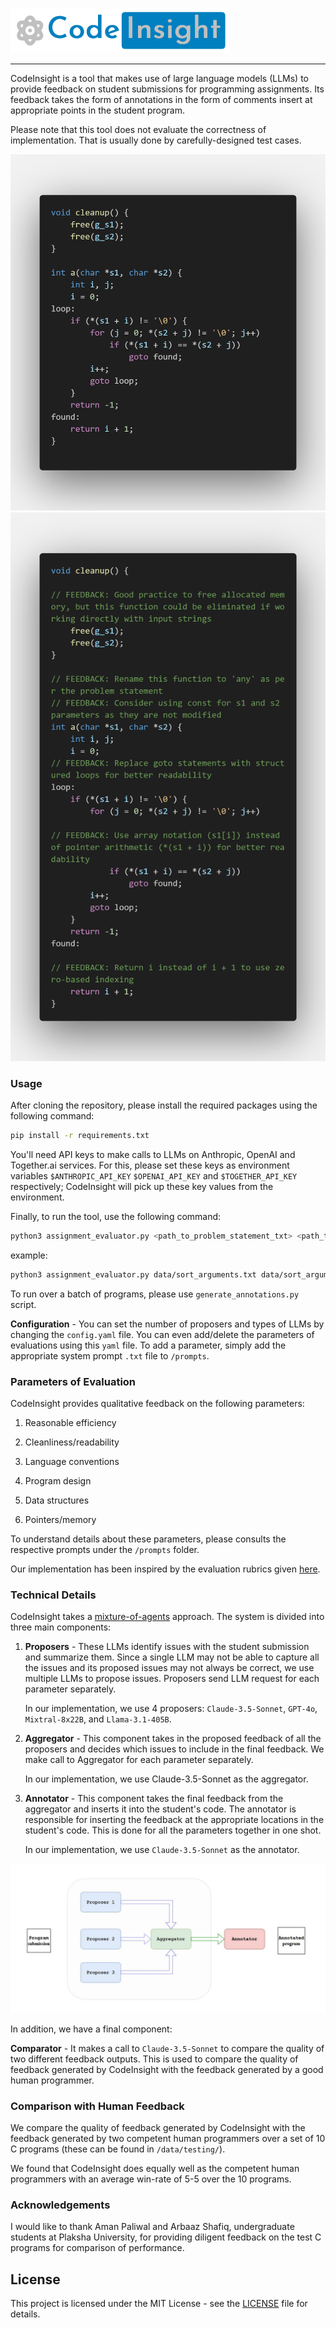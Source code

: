 ![logo](./logo.png)

-----
CodeInsight is a tool that makes use of large language models (LLMs) to provide feedback on student submissions for programming assignments. Its feedback takes the form of annotations in the form of comments insert at appropriate points in the student program. 

Please note that this tool does not evaluate the correctness of implementation. That is usually done by carefully-designed test cases.

![original_program](./left_code.png)
![annotated_feedback](./right_code.png)

### Usage

After cloning the repository, please install the required packages using the following command:

```bash
pip install -r requirements.txt
```
You'll need API keys to make calls to LLMs on Anthropic, OpenAI and Together.ai services. For this, please set these keys as environment variables `$ANTHROPIC_API_KEY` `$OPENAI_API_KEY` and `$TOGETHER_API_KEY` respectively; CodeInsight will pick up these key values from the environment.

Finally, to run the tool, use the following command:

```bash
python3 assignment_evaluator.py <path_to_problem_statement_txt> <path_to_student_code_c> 
```
example:

```bash
python3 assignment_evaluator.py data/sort_arguments.txt data/sort_arguments.cc
```
To run over a batch of programs, please use `generate_annotations.py` script.

**Configuration** - You can set the number of proposers and types of LLMs by changing the `config.yaml` file. You can even add/delete the parameters of evaluations using this `yaml` file. To add a parameter, simply add the appropriate system prompt `.txt` file to `/prompts`.

### Parameters of Evaluation

CodeInsight provides qualitative feedback on the following parameters:

1. Reasonable efficiency

2. Cleanliness/readability

3. Language conventions

4. Program design

5. Data structures

6. Pointers/memory

To understand details about these parameters, please consults the respective prompts under the `/prompts` folder. 

Our implementation has been inspired by the evaluation rubrics given [here](https://web.stanford.edu/class/archive/cs/cs107/cs107.1166/advice_assigngrade.html).

### Technical Details

CodeInsight takes a [mixture-of-agents](https://arxiv.org/abs/2406.04692) approach. The system is divided into three main components:

1. **Proposers** - These LLMs identify issues with the student submission and summarize them. Since a single LLM may not be able to capture all the issues and its proposed issues may not always be correct, we use multiple LLMs to propose issues. Proposers send LLM request for each parameter separately.

    In our implementation, we use 4 proposers: `Claude-3.5-Sonnet`, `GPT-4o`, `Mixtral-8x22B`, and `Llama-3.1-405B`.

2. **Aggregator** - This component takes in the proposed feedback of all the proposers and decides which issues to include in the final feedback. We make call to Aggregator for each parameter separately.

    In our implementation, we use Claude-3.5-Sonnet as the aggregator.

3. **Annotator** - This component takes the final feedback from the aggregator and inserts it into the student's code. The annotator is responsible for inserting the feedback at the appropriate locations in the student's code. This is done for all the parameters together in one shot.

    In our implementation, we use `Claude-3.5-Sonnet` as the annotator.

![architecture](./system_diagram.png)

In addition, we have a final component:

**Comparator** - It makes a call to `Claude-3.5-Sonnet` to compare the quality of two different feedback outputs. This is used to compare the quality of feedback generated by CodeInsight with the feedback generated by a good human programmer.

### Comparison with Human Feedback

We compare the quality of feedback generated by CodeInsight with the feedback generated by two competent human programmers over a set of 10 C programs (these can be found in `/data/testing/`).

We found that CodeInsight does equally well as the competent human programmers with an average win-rate of 5-5 over the 10 programs.

### Acknowledgements

I would like to thank Aman Paliwal and Arbaaz Shafiq, undergraduate students at Plaksha University, for providing diligent feedback on the test C programs for comparison of performance.

## License

This project is licensed under the MIT License - see the [LICENSE](LICENSE) file for details.
